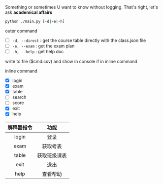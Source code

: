Something or sometimes U want to know without logging.
That's right, let's ask **academical affairs**

```bash
python ./main.py [-d|-e|-h]
```

outer command
- [ ] `-d, --direct` : get the course table directly with the class.json file
- [ ] `-e, --exam` : get the exam plan
- [ ] `-h, --help` : get help doc

write to file ($cmd.csv) and 
    show in console if in inline command

inline command
- [x] login
- [x] exam
- [x] table
- [ ] search
- [ ] score
- [x] exit
- [x] help

| 解释器指令 | 功能 |
| :---: | :---: |
| login | 登录 |
| exam | 获取考表 |
| table | 获取班级课表 |
| exit | 退出 |
| help | 查看帮助 |